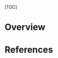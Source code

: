 [TOC]

# Overview


# References

[wiki]: https://en.wikipedia.org/wiki/Central_processing_unit
[youtube]: https://www.youtube.com/watch?v=cNN_tTXABUA
